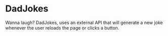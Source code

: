 # DadJokes

Wanna laugh? DadJokes, uses an external API that will generate a new joke whenever the user reloads the page or clicks a button. 
